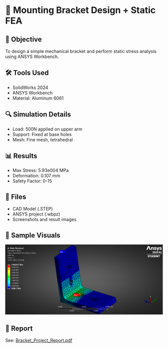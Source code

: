 # 🧩 Mounting Bracket Design + Static FEA

## 🎯 Objective
To design a simple mechanical bracket and perform static stress analysis using ANSYS Workbench.

## 🛠 Tools Used
- SolidWorks 2024
- ANSYS Workbench
- Material: Aluminum 6061

## 🔍 Simulation Details
- Load: 500N applied on upper arm
- Support: Fixed at base holes
- Mesh: Fine mesh, tetrahedral

## 📊 Results
- Max Stress: 5.93e004 MPa
- Deformation: 0.107 mm
- Safety Factor: 0-15

## 📎 Files
- CAD Model (.STEP)
- ANSYS project (.wbpz)
- Screenshots and result images

## 📸 Sample Visuals
![Stress](Images/stress.png)

## 📘 Report
See: [Bracket_Project_Report.pdf](./Report/Bracket_Project_Report.pdf)

